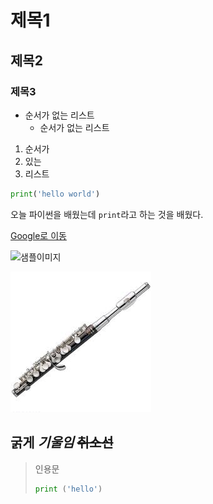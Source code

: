 # 제목1
## 제목2
### 제목3

- 순서가 없는 리스트
  - 순서가 없는 리스트

1. 순서가
1. 있는
1. 리스트  

```python
print('hello world')
```

오늘 파이썬을 배웠는데 
`print`라고 하는 것을 배웠다.

[Google로 이동](http://www.google.com)

![샘플이미지](https://picsum.photos/200/300)

![피콜로](./images/picc.jpg)

**굵게**
*기울임*
~~취소선~~
---

> 인용문
> ```python
>print ('hello')
>```